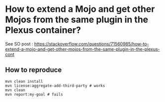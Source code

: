 # How to extend a Mojo and get other Mojos from the same plugin in the Plexus container?

See SO post : https://stackoverflow.com/questions/71560985/how-to-extend-a-mojo-and-get-other-mojos-from-the-same-plugin-in-the-plexus-cont

## How to reproduce

    mvn clean install
    mvn license:aggregate-add-third-party # works
    mvn clean
    mvn report:my-goal # fails